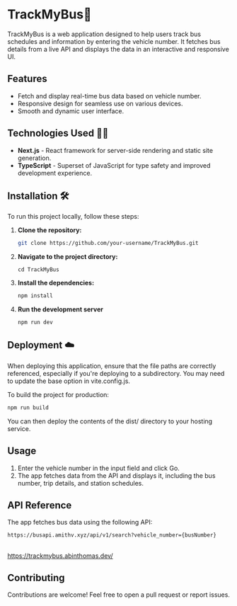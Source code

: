 # TrackMyBus🚌

TrackMyBus is a web application designed to help users track bus schedules and information by entering the vehicle number. It fetches bus details from a live API and displays the data in an interactive and responsive UI.
## Features

- Fetch and display real-time bus data based on vehicle number.
- Responsive design for seamless use on various devices.
- Smooth and dynamic user interface.

## Technologies Used 🧑‍💻

* **Next.js** - React framework for server-side rendering and static site generation.<br>
* **TypeScript** - Superset of JavaScript for type safety and improved development experience.

## Installation 🛠️

To run this project locally, follow these steps:

1. **Clone the repository:**
   ```bash
   git clone https://github.com/your-username/TrackMyBus.git
2. **Navigate to the project directory:**
   ```code
   cd TrackMyBus
3. **Install the dependencies:**
    ```bash
    npm install
4. **Run the development server**
   ```bash
   npm run dev

## Deployment ☁️
When deploying this application, ensure that the file paths are correctly referenced, especially if you're deploying to a subdirectory. You may need to update the base option in vite.config.js.

To build the project for production:
```bash
npm run build
```
You can then deploy the contents of the dist/ directory to your hosting service.

## Usage 
1. Enter the vehicle number in the input field and click Go.
2. The app fetches data from the API and displays it, including the bus number, trip details, and station schedules.

## API Reference

The app fetches bus data using the following API:

```bash
https://busapi.amithv.xyz/api/v1/search?vehicle_number={busNumber}
```

##

https://trackmybus.abinthomas.dev/

## Contributing

Contributions are welcome! Feel free to open a pull request or report issues.






